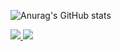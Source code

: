 ![Anurag's GitHub stats](https://github-readme-stats.vercel.app/api?username=gabrielimartaicons=true&theme=tokyonight)

<div>
  <a href="https://www.linkedin.com/in/gabrieli-rocha/" target="blank_">
    <img src="https://img.shields.io/badge/LinkedIn-0077B5?style=for-the-badge&logo=linkedin&logoColor=white">
  </a>

  <a href="https://www.instagram.com/_r0chag._/" target="blank_">
    <img src="https://img.shields.io/badge/Instagram-E4405F?style=for-the-badge&logo=instagram&logoColor=white">
  </a>
</div>
